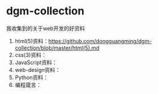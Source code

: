 # dgm-collection
我收集到的关于web开发的好资料

1. html(5)资料：https://github.com/dongguangming/dgm-collection/blob/master/html(5).md
2. css(3)资料：
3. JavaScript资料：
4. web-design资料：
5. Python资料：
6. 编程箴言：


